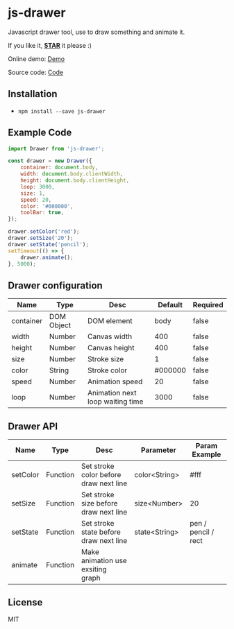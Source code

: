 
# js-drawer

Javascript drawer tool, use to draw something and animate it.

If you like it, **[STAR](https://github.com/renhongl/js-drawer)** it please :)

Online demo: [Demo](https://renhongl.github.io/source/drawer/)

Source code: [Code](https://github.com/renhongl/js-drawer)

<!--more-->

## Installation

* `npm install --save js-drawer`

## Example Code

```js
import Drawer from 'js-drawer';

const drawer = new Drawer({
    container: document.body,
    width: document.body.clientWidth,
    height: document.body.clientHeight,
    loop: 3000,
    size: 1,
    speed: 20,
    color: '#000000',
    toolBar: true,
});

drawer.setColor('red');
drawer.setSize('20');
drawer.setState('pencil');
setTimeout(() => {
    drawer.animate();
}, 5000);

```






## Drawer configuration

Name|Type|Desc|Default|Required
---|---|---|---|---
container|DOM Object|DOM element|body|false
width|Number|Canvas width|400|false
height|Number|Canvas height|400|false
size|Number|Stroke size|1|false
color|String|Stroke color|#000000|false
speed|Number|Animation speed|20|false
loop|Number|Animation next loop waiting time|3000|false


## Drawer API

Name|Type|Desc|Parameter|Param Example
---|---|---|---|---
setColor|Function|Set stroke color before draw next line|color\<String\>|#fff
setSize|Function|Set stroke size before draw next line|size\<Number\>|20
setState|Function|Set stroke state before draw next line|state\<String\>|pen / pencil / rect
animate|Function|Make animation use exsiting graph||



## License

MIT
